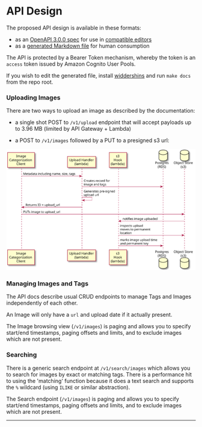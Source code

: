 # API Design

The proposed API design is available in these formats:

- as an [OpenAPI 3.0.0 spec][1] for use in [compatible editors][2]
- as a [generated Markdown file][3] for human consumption

The API is protected by a Bearer Token mechanism, whereby the token is an `access` token issued by Amazon Cognito User Pools.

If you wish to edit the generated file, install [widdershins](https://github.com/Mermade/widdershins) and run `make docs` from the repo root.

### Uploading Images

There are two ways to upload an image as described by the documentation:

- a single shot POST to `/v1/upload` endpoint that will accept payloads up to 3.96 MB (limited by API Gateway + Lambda)

- a POST to `/v1/images` followed by a PUT to a presigned s3 url:

![Async Post Flow](diagrams/staged-upload-sequence/staged-upload-sequence.svg)

### Managing Images and Tags

The API docs describe usual CRUD endpoints to manage Tags and Images independently of each other.

An Image will only have a `url` and upload date if it actually present.

The Image browsing view (`/v1/images`) is paging and allows you to specify start/end timestamps, paging offsets and limits, and to exclude images which are not present.

### Searching

There is a generic search endpoint at `/v1/search/images` which allows you to search for images by exact or matching tags. There is a performance hit to using the 'matching' function because it does a text search and supports the `%` wildcard (using `ILIKE` or similar abstraction).

The Search endpoint (`/v1/images`) is paging and allows you to specify start/end timestamps, paging offsets and limits, and to exclude images which are not present.

---

[1]: ./openapi/tagged-image-manager.yml
[2]: https://marketplace.visualstudio.com/items?itemName=42Crunch.vscode-openapi
[3]: ./openapi/generated-tagged-image-manager.md
